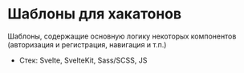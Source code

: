 # Шаблоны для хакатонов
Шаблоны, содержащие основную логику некоторых компонентов (авторизация и регистрация, навигация и т.п.)

* Стек: Svelte, SvelteKit, Sass/SCSS, JS
